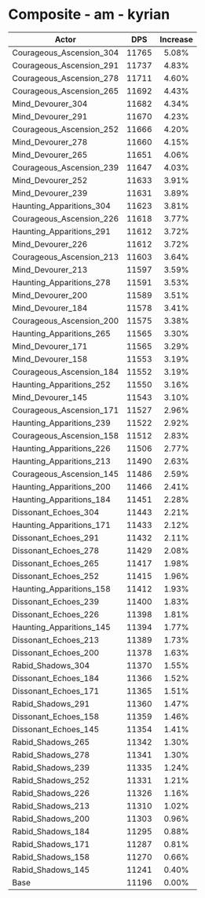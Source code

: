# Composite - am - kyrian
| Actor | DPS | Increase |
|---|:---:|:---:|
|Courageous_Ascension_304|11765|5.08%|
|Courageous_Ascension_291|11737|4.83%|
|Courageous_Ascension_278|11711|4.60%|
|Courageous_Ascension_265|11692|4.43%|
|Mind_Devourer_304|11682|4.34%|
|Mind_Devourer_291|11670|4.23%|
|Courageous_Ascension_252|11666|4.20%|
|Mind_Devourer_278|11660|4.15%|
|Mind_Devourer_265|11651|4.06%|
|Courageous_Ascension_239|11647|4.03%|
|Mind_Devourer_252|11633|3.91%|
|Mind_Devourer_239|11631|3.89%|
|Haunting_Apparitions_304|11623|3.81%|
|Courageous_Ascension_226|11618|3.77%|
|Haunting_Apparitions_291|11612|3.72%|
|Mind_Devourer_226|11612|3.72%|
|Courageous_Ascension_213|11603|3.64%|
|Mind_Devourer_213|11597|3.59%|
|Haunting_Apparitions_278|11591|3.53%|
|Mind_Devourer_200|11589|3.51%|
|Mind_Devourer_184|11578|3.41%|
|Courageous_Ascension_200|11575|3.38%|
|Haunting_Apparitions_265|11565|3.30%|
|Mind_Devourer_171|11565|3.29%|
|Mind_Devourer_158|11553|3.19%|
|Courageous_Ascension_184|11552|3.19%|
|Haunting_Apparitions_252|11550|3.16%|
|Mind_Devourer_145|11543|3.10%|
|Courageous_Ascension_171|11527|2.96%|
|Haunting_Apparitions_239|11522|2.92%|
|Courageous_Ascension_158|11512|2.83%|
|Haunting_Apparitions_226|11506|2.77%|
|Haunting_Apparitions_213|11490|2.63%|
|Courageous_Ascension_145|11486|2.59%|
|Haunting_Apparitions_200|11466|2.41%|
|Haunting_Apparitions_184|11451|2.28%|
|Dissonant_Echoes_304|11443|2.21%|
|Haunting_Apparitions_171|11433|2.12%|
|Dissonant_Echoes_291|11432|2.11%|
|Dissonant_Echoes_278|11429|2.08%|
|Dissonant_Echoes_265|11417|1.98%|
|Dissonant_Echoes_252|11415|1.96%|
|Haunting_Apparitions_158|11412|1.93%|
|Dissonant_Echoes_239|11400|1.83%|
|Dissonant_Echoes_226|11398|1.81%|
|Haunting_Apparitions_145|11394|1.77%|
|Dissonant_Echoes_213|11389|1.73%|
|Dissonant_Echoes_200|11378|1.63%|
|Rabid_Shadows_304|11370|1.55%|
|Dissonant_Echoes_184|11366|1.52%|
|Dissonant_Echoes_171|11365|1.51%|
|Rabid_Shadows_291|11360|1.47%|
|Dissonant_Echoes_158|11359|1.46%|
|Dissonant_Echoes_145|11354|1.41%|
|Rabid_Shadows_265|11342|1.30%|
|Rabid_Shadows_278|11341|1.30%|
|Rabid_Shadows_239|11335|1.24%|
|Rabid_Shadows_252|11331|1.21%|
|Rabid_Shadows_226|11326|1.16%|
|Rabid_Shadows_213|11310|1.02%|
|Rabid_Shadows_200|11303|0.96%|
|Rabid_Shadows_184|11295|0.88%|
|Rabid_Shadows_171|11287|0.81%|
|Rabid_Shadows_158|11270|0.66%|
|Rabid_Shadows_145|11241|0.40%|
|Base|11196|0.00%|
